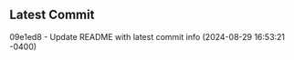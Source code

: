 
## Latest Commit
09e1ed8 - Update README with latest commit info (2024-08-29 16:53:21 -0400) <Yunxi-Zhou>
